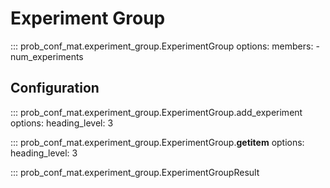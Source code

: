 <!-- LTeX: enabled=false -->
# Experiment Group

::: prob_conf_mat.experiment_group.ExperimentGroup
    options:
        members:
            - num_experiments

## Configuration

::: prob_conf_mat.experiment_group.ExperimentGroup.add_experiment
    options:
        heading_level: 3

::: prob_conf_mat.experiment_group.ExperimentGroup.__getitem__
    options:
        heading_level: 3

::: prob_conf_mat.experiment_group.ExperimentGroupResult
